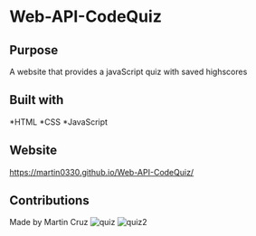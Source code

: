 # Web-API-CodeQuiz

## Purpose
A website that provides a javaScript quiz with saved highscores

## Built with
*HTML
*CSS
*JavaScript

## Website
https://martin0330.github.io/Web-API-CodeQuiz/

## Contributions
Made by Martin Cruz
![quiz](https://user-images.githubusercontent.com/95774102/156961338-b94df1ba-984b-4017-a79a-a4839b92ab37.png)
![quiz2](https://user-images.githubusercontent.com/95774102/156961348-8ce4ee7c-a076-427a-8e1e-370968e97cc6.png)
